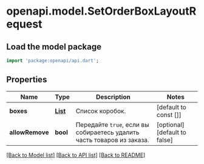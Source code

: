 # openapi.model.SetOrderBoxLayoutRequest

## Load the model package
```dart
import 'package:openapi/api.dart';
```

## Properties
Name | Type | Description | Notes
------------ | ------------- | ------------- | -------------
**boxes** | [**List<OrderBoxLayoutDTO>**](OrderBoxLayoutDTO.md) | Список коробок. | [default to const []]
**allowRemove** | **bool** | Передайте `true`, если вы собираетесь удалить часть товаров из заказа. | [optional] [default to false]

[[Back to Model list]](../README.md#documentation-for-models) [[Back to API list]](../README.md#documentation-for-api-endpoints) [[Back to README]](../README.md)


